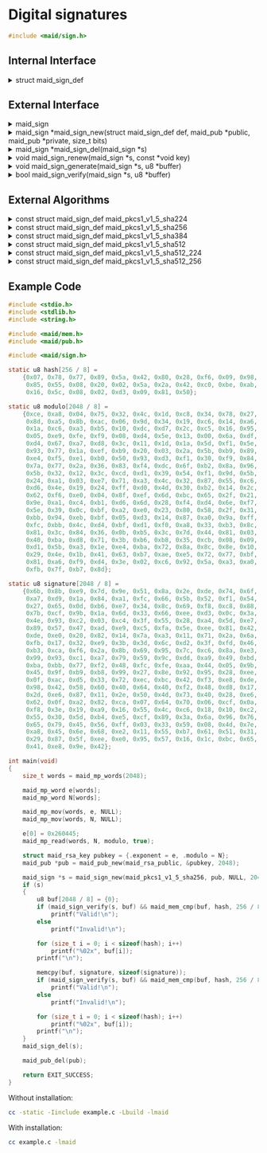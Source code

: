 <!---
 *  This file is part of libmaid
 *
 *  Libmaid is free software; you can redistribute it and/or
 *  modify it under the terms of the GNU Lesser General Public
 *  License as published by the Free Software Foundation; either
 *  version 2.1 of the License, or (at your option) any later version.
 *
 *  Libmaid is distributed in the hope that it will be useful,
 *  but WITHOUT ANY WARRANTY; without even the implied warranty of
 *  MERCHANTABILITY or FITNESS FOR A PARTICULAR PURPOSE.
 *  See the GNU Lesser General Public License for more details.
 *
 *  You should have received a copy of the GNU Lesser General Public
 *  License along with libmaid; if not, see <https://www.gnu.org/licenses/>.
--->

# Digital signatures

```c
#include <maid/sign.h>
```

## Internal Interface

<details>
<summary>struct maid_sign_def</summary>
Type that defines a digital signature algorithm

</details>

## External Interface

<details>
<summary>maid_sign</summary>
Opaque type that contains the state of a digital signature

</details>

<details>
<summary>maid_sign *maid_sign_new(struct maid_sign_def def, maid_pub *public,
                                  maid_pub *private, size_t bits)</summary>
Creates a digital signature instance

### Parameters
| name    | description                 |
|---------|-----------------------------|
| def     | Algorithm definition        |
| public  | Public key for verification |
| private | Private key for generation  |
| bits    | Bit length of the keys      |

### Return value
| case    | description        |
|---------|--------------------|
| Success | maid_sign instance |
| Failure | NULL               |

</details>

<details>
<summary>maid_sign *maid_sign_del(maid_sign *s)</summary>
Deletes a digital signature instance

### Parameters
| name | description        |
|------|--------------------|
| s    | maid_sign instance |

### Return value
| case   | description |
|--------|-------------|
| Always | NULL        |

</details>

<details>
<summary>void maid_sign_renew(maid_sign *s, const *void key)</summary>
Recreates a digital signature instance

### Parameters
| name    | description                 |
|---------|-----------------------------|
| s       | maid_sign instance          |
| public  | Public key for verification |
| private | Private key for generation  |

</details>

<details>
<summary>void maid_sign_generate(maid_sign *s, u8 *buffer)</summary>
Generates a digital signature

### Parameters
| name   | description        |
|--------|--------------------|
| s      | maid_sign instance |
| buffer | Hash -> Signature  |

</details>

<details>
<summary>bool maid_sign_verify(maid_sign *s, u8 *buffer)</summary>
Verifies a digital signature

### Parameters
| name   | description        |
|--------|--------------------|
| s      | maid_sign instance |
| buffer | Signature -> Hash  |

### Return value
| case    | description |
|---------|-------------|
| Valid   | true        |
| Invalid | false       |

</details>

## External Algorithms

<details>
<summary>const struct maid_sign_def maid_pkcs1_v1_5_sha224</summary>
PKCS#1 v1.5 signature with SHA-224 (RSA Security)

### Parameters

#### maid_sign_generate
| name   | description             |
|--------|-------------------------|
| buffer | 224-bits -> [bits]-bits |

#### maid_sign_verify
| name   | description             |
|--------|-------------------------|
| buffer | [bits]-bits -> 224-bits |

</details>

<details>
<summary>const struct maid_sign_def maid_pkcs1_v1_5_sha256</summary>
PKCS#1 v1.5 signature with SHA-256 (RSA Security)

### Parameters

#### maid_sign_generate
| name   | description             |
|--------|-------------------------|
| buffer | 256-bits -> [bits]-bits |

#### maid_sign_verify
| name   | description             |
|--------|-------------------------|
| buffer | [bits]-bits -> 256-bits |

</details>

<details>
<summary>const struct maid_sign_def maid_pkcs1_v1_5_sha384</summary>
PKCS#1 v1.5 signature with SHA-384 (RSA Security)

### Parameters

#### maid_sign_generate
| name   | description             |
|--------|-------------------------|
| buffer | 384-bits -> [bits]-bits |

#### maid_sign_verify
| name   | description             |
|--------|-------------------------|
| buffer | [bits]-bits -> 384-bits |

</details>

<details>
<summary>const struct maid_sign_def maid_pkcs1_v1_5_sha512</summary>
PKCS#1 v1.5 signature with SHA-512 (RSA Security)

### Parameters

#### maid_sign_generate
| name   | description             |
|--------|-------------------------|
| buffer | 512-bits -> [bits]-bits |

#### maid_sign_verify
| name   | description             |
|--------|-------------------------|
| buffer | [bits]-bits -> 512-bits |

</details>

<details>
<summary>const struct maid_sign_def maid_pkcs1_v1_5_sha512_224</summary>
PKCS#1 v1.5 signature with SHA-512/224 (RSA Security)

### Parameters

#### maid_sign_generate
| name   | description             |
|--------|-------------------------|
| buffer | 224-bits -> [bits]-bits |

#### maid_sign_verify
| name   | description             |
|--------|-------------------------|
| buffer | [bits]-bits -> 224-bits |

</details>

<details>
<summary>const struct maid_sign_def maid_pkcs1_v1_5_sha512_256</summary>
PKCS#1 v1.5 signature with SHA-512/256 (RSA Security)

### Parameters

#### maid_sign_generate
| name   | description             |
|--------|-------------------------|
| buffer | 256-bits -> [bits]-bits |

#### maid_sign_verify
| name   | description             |
|--------|-------------------------|
| buffer | [bits]-bits -> 256-bits |

</details>

## Example Code

```c
#include <stdio.h>
#include <stdlib.h>
#include <string.h>

#include <maid/mem.h>
#include <maid/pub.h>

#include <maid/sign.h>

static u8 hash[256 / 8] =
    {0x07, 0x78, 0x77, 0x89, 0x5a, 0x42, 0x80, 0x28, 0xf6, 0x09, 0x98, 0xb9,
     0x85, 0x55, 0x08, 0x20, 0x02, 0x5a, 0x2a, 0x42, 0xc0, 0xbe, 0xab, 0x27,
     0x16, 0x5c, 0x08, 0x02, 0xd3, 0x09, 0x81, 0x50};

static u8 modulo[2048 / 8] =
    {0xce, 0xa8, 0x04, 0x75, 0x32, 0x4c, 0x1d, 0xc8, 0x34, 0x78, 0x27, 0x81,
     0x8d, 0xa5, 0x8b, 0xac, 0x06, 0x9d, 0x34, 0x19, 0xc6, 0x14, 0xa6, 0xea,
     0x1a, 0xc6, 0xa3, 0xb5, 0x10, 0xdc, 0xd7, 0x2c, 0xc5, 0x16, 0x95, 0x49,
     0x05, 0xe9, 0xfe, 0xf9, 0x08, 0xd4, 0x5e, 0x13, 0x00, 0x6a, 0xdf, 0x27,
     0xd4, 0x67, 0xa7, 0xd8, 0x3c, 0x11, 0x1d, 0x1a, 0x5d, 0xf1, 0x5e, 0xf2,
     0x93, 0x77, 0x1a, 0xef, 0xb9, 0x20, 0x03, 0x2a, 0x5b, 0xb9, 0x89, 0xf8,
     0xe4, 0xf5, 0xe1, 0xb0, 0x50, 0x93, 0xd3, 0xf1, 0x30, 0xf9, 0x84, 0xc0,
     0x7a, 0x77, 0x2a, 0x36, 0x83, 0xf4, 0xdc, 0x6f, 0xb2, 0x8a, 0x96, 0x81,
     0x5b, 0x32, 0x12, 0x3c, 0xcd, 0xd1, 0x39, 0x54, 0xf1, 0x9d, 0x5b, 0x8b,
     0x24, 0xa1, 0x03, 0xe7, 0x71, 0xa3, 0x4c, 0x32, 0x87, 0x55, 0xc6, 0x5e,
     0xd6, 0x4e, 0x19, 0x24, 0xff, 0xd0, 0x4d, 0x30, 0xb2, 0x14, 0x2c, 0xc2,
     0x62, 0xf6, 0xe0, 0x04, 0x8f, 0xef, 0x6d, 0xbc, 0x65, 0x2f, 0x21, 0x47,
     0x9e, 0xa1, 0xc4, 0xb1, 0xd6, 0x6d, 0x28, 0xf4, 0xd4, 0x6e, 0xf7, 0x18,
     0x5e, 0x39, 0x0c, 0xbf, 0xa2, 0xe0, 0x23, 0x80, 0x58, 0x2f, 0x31, 0x88,
     0xbb, 0x94, 0xeb, 0xbf, 0x05, 0xd3, 0x14, 0x87, 0xa0, 0x9a, 0xff, 0x01,
     0xfc, 0xbb, 0x4c, 0xd4, 0xbf, 0xd1, 0xf0, 0xa8, 0x33, 0xb3, 0x8c, 0x11,
     0x81, 0x3c, 0x84, 0x36, 0x0b, 0xb5, 0x3c, 0x7d, 0x44, 0x81, 0x03, 0x1c,
     0x40, 0xba, 0xd8, 0x71, 0x3b, 0xb6, 0xb8, 0x35, 0xcb, 0x08, 0x09, 0x8e,
     0xd1, 0x5b, 0xa3, 0x1e, 0xe4, 0xba, 0x72, 0x8a, 0x8c, 0x8e, 0x10, 0xf7,
     0x29, 0x4e, 0x1b, 0x41, 0x63, 0xb7, 0xae, 0xe5, 0x72, 0x77, 0xbf, 0xd8,
     0x81, 0xa6, 0xf9, 0xd4, 0x3e, 0x02, 0xc6, 0x92, 0x5a, 0xa3, 0xa0, 0x43,
     0xfb, 0x7f, 0xb7, 0x8d};

static u8 signature[2048 / 8] =
    {0x6b, 0x8b, 0xe9, 0x7d, 0x9e, 0x51, 0x8a, 0x2e, 0xde, 0x74, 0x6f, 0xf4,
     0xa7, 0xd9, 0x1a, 0x84, 0xa1, 0xfc, 0x66, 0x5b, 0x52, 0xf1, 0x54, 0xa9,
     0x27, 0x65, 0x0d, 0xb6, 0xe7, 0x34, 0x8c, 0x69, 0xf8, 0xc8, 0x88, 0x1f,
     0x7b, 0xcf, 0x9b, 0x1a, 0x6d, 0x33, 0x66, 0xee, 0xd3, 0x0c, 0x3a, 0xed,
     0x4e, 0x93, 0xc2, 0x03, 0xc4, 0x3f, 0x55, 0x28, 0xa4, 0x5d, 0xe7, 0x91,
     0x89, 0x57, 0x47, 0xad, 0xe9, 0xc5, 0xfa, 0x5e, 0xee, 0x81, 0x42, 0x7e,
     0xde, 0xe0, 0x20, 0x82, 0x14, 0x7a, 0xa3, 0x11, 0x71, 0x2a, 0x6a, 0xd5,
     0xfb, 0x17, 0x32, 0xe9, 0x3b, 0x3d, 0x6c, 0xd2, 0x3f, 0xfd, 0x46, 0xa0,
     0xb3, 0xca, 0xf6, 0x2a, 0x8b, 0x69, 0x95, 0x7c, 0xc6, 0x8a, 0xe3, 0x9f,
     0x99, 0x93, 0xc1, 0xa7, 0x79, 0x59, 0x9c, 0xdd, 0xa9, 0x49, 0xbd, 0xaa,
     0xba, 0xbb, 0x77, 0xf2, 0x48, 0xfc, 0xfe, 0xaa, 0x44, 0x05, 0x9b, 0xe5,
     0x45, 0x9f, 0xb9, 0xb8, 0x99, 0x27, 0x8e, 0x92, 0x95, 0x28, 0xee, 0x13,
     0x0f, 0xac, 0xd5, 0x33, 0x72, 0xec, 0xbc, 0x42, 0xf3, 0xe8, 0xde, 0x29,
     0x98, 0x42, 0x58, 0x60, 0x40, 0x64, 0x40, 0xf2, 0x48, 0xd8, 0x17, 0x43,
     0x2d, 0xe6, 0x87, 0x11, 0x2e, 0x50, 0x4d, 0x73, 0x40, 0x28, 0xe6, 0xc5,
     0x62, 0x0f, 0xa2, 0x82, 0xca, 0x07, 0x64, 0x70, 0x06, 0xcf, 0x0a, 0x2f,
     0xf8, 0x3e, 0x19, 0xa9, 0x16, 0x55, 0x4c, 0xc6, 0x18, 0x10, 0xc2, 0xe8,
     0x55, 0x30, 0x5d, 0xb4, 0xe5, 0xcf, 0x89, 0x3a, 0x6a, 0x96, 0x76, 0x73,
     0x65, 0x79, 0x45, 0x56, 0xff, 0x03, 0x33, 0x59, 0x08, 0x4d, 0x7e, 0x38,
     0xa8, 0x45, 0x6e, 0x68, 0xe2, 0x11, 0x55, 0xb7, 0x61, 0x51, 0x31, 0x4a,
     0x29, 0x87, 0x5f, 0xee, 0xe0, 0x95, 0x57, 0x16, 0x1c, 0xbc, 0x65, 0x45,
     0x41, 0xe8, 0x9e, 0x42};

int main(void)
{
    size_t words = maid_mp_words(2048);

    maid_mp_word e[words];
    maid_mp_word N[words];

    maid_mp_mov(words, e, NULL);
    maid_mp_mov(words, N, NULL);

    e[0] = 0x260445;
    maid_mp_read(words, N, modulo, true);

    struct maid_rsa_key pubkey = {.exponent = e, .modulo = N};
    maid_pub *pub = maid_pub_new(maid_rsa_public, &pubkey, 2048);

    maid_sign *s = maid_sign_new(maid_pkcs1_v1_5_sha256, pub, NULL, 2048);
    if (s)
    {
        u8 buf[2048 / 8] = {0};
        if (maid_sign_verify(s, buf) && maid_mem_cmp(buf, hash, 256 / 8))
            printf("Valid!\n");
        else
            printf("Invalid!\n");

        for (size_t i = 0; i < sizeof(hash); i++)
            printf("%02x", buf[i]);
        printf("\n");

        memcpy(buf, signature, sizeof(signature));
        if (maid_sign_verify(s, buf) && maid_mem_cmp(buf, hash, 256 / 8))
            printf("Valid!\n");
        else
            printf("Invalid!\n");

        for (size_t i = 0; i < sizeof(hash); i++)
            printf("%02x", buf[i]);
        printf("\n");
    }
    maid_sign_del(s);

    maid_pub_del(pub);

    return EXIT_SUCCESS;
}
```

Without installation:
```sh
cc -static -Iinclude example.c -Lbuild -lmaid
```

With installation:
```sh
cc example.c -lmaid
```
